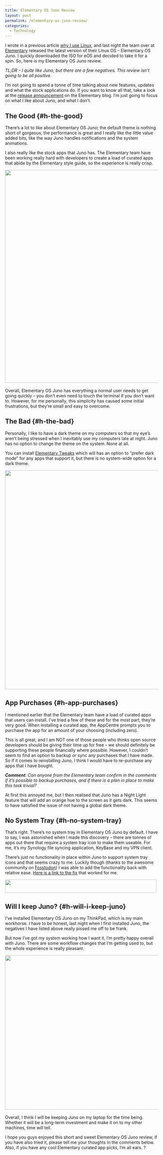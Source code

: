 ```yaml
---
title: Elementary OS Juno Review
layout: post
permalink: /elementary-os-juno-review/
categories:
  - Technology
---
```

I wrote in a previous article [why I use Linux](/why-i-use-linux), and last night the team over at [Elementary](https://elementary.io) released the latest version of their Linux OS – Elementary OS Juno. I quickly downloaded the ISO for eOS and decided to take it for a spin. So, here is my Elementary OS Juno review.

_TL;DR – I quite like Juno, but there are a few negatives. This review isn’t going to be all positive._

I’m not going to spend a tonne of time talking about new features, updates and what the stock applications do. If you want to know all that, take a look at the [release announcement](https://medium.com/elementaryos/elementary-os-5-juno-is-here-471dfdedc7b3) on the Elementary blog. I’m just going to focus on what I like about Juno, and what I don’t.

## The Good {#h-the-good}

There’s a lot to like about Elementary OS Juno; the default theme is nothing short of gorgeous, the performance is great and I really like the little value added bits, like the way Juno handles notifications and the system animations.

I also really like the stock apps that Juno has. The Elementary team have been working really hard with developers to create a load of curated apps that abide by the Elementary style guide, so the experience is really crisp.

<img loading="lazy" width="1024" height="698" src="/assets/images/wp-images/2019/11/Juno-App-Centre-1024x698.png" alt="" class="wp-image-138" srcset="/assets/images/wp-images/2019/11/Juno-App-Centre-1024x698.png 1024w, /assets/images/wp-images/2019/11/Juno-App-Centre-300x205.png 300w, /assets/images/wp-images/2019/11/Juno-App-Centre-768x524.png 768w, /assets/images/wp-images/2019/11/Juno-App-Centre.png 1258w" sizes="(max-width: 1024px) 100vw, 1024px" />  

Overall, Elementary OS Juno has everything a normal user needs to get going quickly – you don’t even need to touch the terminal if you don’t want to. However, for me personally, this simplicity has caused some initial frustrations, but they’re small and easy to overcome.

## The Bad {#h-the-bad}

Personally, I like to have a dark theme on my computers so that my eye’s aren’t being stressed when I inevitably use my computers late at night. Juno has no option to change the theme on the system. None at all.

You can install [Elementary Tweaks](https://github.com/elementary-tweaks/elementary-tweaks) which will has an option to “prefer dark mode” for any apps that support it, but there is no system-wide option for a dark theme.

<img loading="lazy" width="1008" height="718" src="/assets/images/wp-images/2019/11/Juno-Night-Light.png" alt="" class="wp-image-139" srcset="/assets/images/wp-images/2019/11/Juno-Night-Light.png 1008w, /assets/images/wp-images/2019/11/Juno-Night-Light-300x214.png 300w, /assets/images/wp-images/2019/11/Juno-Night-Light-768x547.png 768w" sizes="(max-width: 1008px) 100vw, 1008px" />  

## App Purchases {#h-app-purchases}

I mentioned earlier that the Elementary team have a load of curated apps that users can install. I’ve tried a few of these and for the most part, they’re very good. When installing a curated app, the AppCentre prompts you to purchase the app for an amount of your choosing (including zero).

This is all great, and I am NOT one of those people who thinks open source developers should be giving their time up for free – we should definitely be supporting these people financially where possible. However, I couldn’t seem to find an option to backup or sync any purchases that I have made. So if it comes to reinstalling Juno, I think I would have to re-purchase any apps that I have bought.

<p class="has-grey-color has-orange-background-color has-text-color has-background">
  <em><strong>Comment</strong>: Can anyone from the Elementary team confirm in the comments if it’s possible to backup purchases, and if there is a plan in place to make this task trivial?</em>
</p>

At first this annoyed me, but I then realised that Juno has a Night Light feature that will add an orange hue to the screen as it gets dark. This seems to have satisfied the issue of not having a global dark theme.

## No System Tray {#h-no-system-tray}

That’s right. There’s no system tray in Elementary OS Juno by default. I have to say, I was astonished when I made this discovery – there are tonnes of apps out there that require a system tray icon to make them useable. For me, it’s my Synology file syncing application, KeyBase and my VPN client.

There’s just no functionality in place within Juno to support system tray icons and that seems crazy to me. Luckily though (thanks to the awesome community on [Fosstodon](https://fosstodon.org)) I was able to add the functionality back with relative ease. [Here is a link to the fix](https://github.com/mdh34/elementary-indicators) that worked for me.

<div class="wp-block-image">
  <img loading="lazy" width="499" height="43" src="/assets/images/wp-images/2019/11/Juno-System-Tray.png" alt="" class="wp-image-136" srcset="/assets/images/wp-images/2019/11/Juno-System-Tray.png 499w, /assets/images/wp-images/2019/11/Juno-System-Tray-300x26.png 300w" sizes="(max-width: 499px) 100vw, 499px" />
</div>

## Will I keep Juno? {#h-will-i-keep-juno}

I’ve installed Elementary OS Juno on my ThinkPad, which is my main workhorse. I have to be honest, last night when I first installed Juno, the negatives I have listed above really pissed me off to be frank.

But now I’ve got my system working how I want it, I’m pretty happy overall with Juno. There are some workflow changes that I’m getting used to, but the whole experience is really pleasant.

<img loading="lazy" width="900" height="506" src="/assets/images/wp-images/2019/11/Juno-Desktop.jpg" alt="" class="wp-image-137" srcset="/assets/images/wp-images/2019/11/Juno-Desktop.jpg 900w, /assets/images/wp-images/2019/11/Juno-Desktop-300x169.jpg 300w, /assets/images/wp-images/2019/11/Juno-Desktop-768x432.jpg 768w" sizes="(max-width: 900px) 100vw, 900px" />  

Overall, I think I will be keeping Juno on my laptop for the time being. Whether it will be a long-term investment and make it on to my other machines, time will tell.

I hope you guys enjoyed this short and sweet Elementary OS Juno review, if you have also tried it, please tell me your thoughts in the comments below. Also, if you have any cool Elementary curated app picks, I’m all ears. ?
